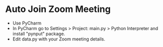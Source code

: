 # Auto Join Zoom Meeting
- Use PyCharm 
- In PyCharm go to Settings > Project: main.py > Python Interpreter and install "pynput" package.
- Edit data.py with your Zoom meeting details.
